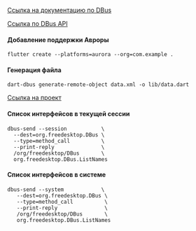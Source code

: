 [Ссылка на документацию по DBus](https://developer.auroraos.ru/doc/software_development/reference/d-bus)

[Ссылка по DBus API](https://developer.auroraos.ru/doc/4.1.0/software_development/reference/device_info)

#### Добавление поддержки Авроры
```shell
flutter create --platforms=aurora --org=com.example .
```

#### Генерация файла
```shell
dart-dbus generate-remote-object data.xml -o lib/data.dart
```

[Ссылка на проект](https://github.com/petrovyuri/flutter_dbus)

#### Список интерфейсов в текущей сессии
```shell
dbus-send --session           \
  --dest=org.freedesktop.DBus \
  --type=method_call          \
  --print-reply               \
  /org/freedesktop/DBus       \
  org.freedesktop.DBus.ListNames
```

#### Список интерфейсов в системе
```shell
dbus-send --system            \
   --dest=org.freedesktop.DBus \
   --type=method_call          \
   --print-reply               \
   /org/freedesktop/DBus       \
   org.freedesktop.DBus.ListNames
```
